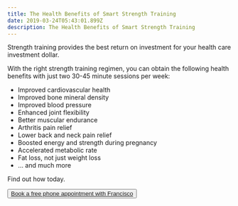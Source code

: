 ```yaml
---
title: The Health Benefits of Smart Strength Training
date: 2019-03-24T05:43:01.899Z
description: The Health Benefits of Smart Strength Training
---
```

Strength training provides the best return on investment for your health care investment dollar. 

With the right strength training regimen, you can obtain the following health benefits with just two 30-45 minute sessions per week:

* Improved cardiovascular health
* Improved bone mineral density
* Improved blood pressure
* Enhanced joint flexibility
* Better muscular endurance
* Arthritis pain relief
* Lower back and neck pain relief
* Boosted energy and strength during pregnancy
* Accelerated metabolic rate
* Fat loss, not just weight loss
* … and much more

Find out how today.

<div class="tc">
	<button type="button" 
class="btn w-100 w-auto-ns raise"><a href="https://calendly.com/isfny/15min?back=1" target="blank">Book a free phone appointment with Francisco</a></button></div>
